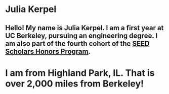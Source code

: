 # Julia Kerpel
## Hello! My name is Julia Kerpel. I am a first year at UC Berkeley, pursuing an engineering degree. I am also part of the fourth cohort of the [SEED Scholars Honors Program](https://seedscholars.berkeley.edu/home).

# I am from Highland Park, IL. That is over 2,000 miles from Berkeley!
